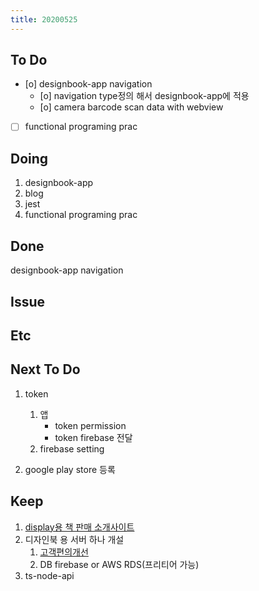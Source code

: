 ```yaml
---
title: 20200525
---
```


## To Do

- [o] designbook-app navigation
  - [o] navigation type정의 해서 designbook-app에 적용
  - [o] camera barcode scan data with webview
- [ ] functional programing prac

## Doing

1. designbook-app
2. blog
3. jest
4. functional programing prac

## Done

designbook-app navigation

## Issue

## Etc

## Next To Do

1. token

   1. 앱
      - token permission
      - token firebase 전달
   2. firebase setting

2) google play store 등록

## Keep

1. [display용 책 판매 소개사이트](https://www.notion.so/664d830ecbd64cfd92ec8d22efa725fa)
2. 디자인북 용 서버 하나 개설
   1. [ 고객편의개선 ](https://www.notion.so/ec91e42cfe2a40da8c1f01f5d3c83c4a)
   2. DB firebase or AWS RDS(프리티어 가능)
3. ts-node-api
